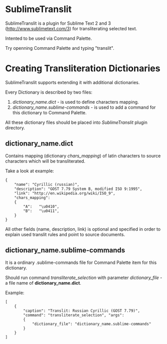 SublimeTranslit
===============

SublimeTranslit is a plugin for Sublime Text 2 and 3
(http://www.sublimetext.com/3) for transliterating selected text.

Intented to be used via Command Palette.

Try openning Command Palette and typing "translit".

Creating Transliteration Dictionaries
=====================================

SublimeTranslit supports extending it with additional dictionaries.

Every Dictionary is described by two files:

1. *dictionary_name.dict* - is used to define characters mapping.
2. *dictionary_name.sublime-commands* - is used to add a command for this
dictionary to Command Palette.

All these dictionary files should be placed into *SublimeTranslit*
plugin directory.

dictionary_name.dict
--------------------

Contains mapping (dictionary *chars_mapping*) of latin characters to source
characters which will be transliterated.

Take a look at example:

    {
        "name": "Cyrillic (russian)",
        "description": "GOST 7.79 System B, modified ISO 9:1995",
        "link": "http://en.wikipedia.org/wiki/ISO_9",
        "chars_mapping":
        {
            "A":   "\u0410",
            "B":   "\u0411",
        }
    }

All other fields (name, description, link) is optional and specified in order
to explain used translit rules and point to source documents.

dictionary_name.sublime-commands
--------------------------------

It is a ordinary .sublime-commands file for Command Palette item for this
dictionary.

Should run command *transliterate_selection* with parameter
*dictionary_file* - a file name of **dictionary_name.dict**.

Example:

    [
        {
            "caption": "Translit: Russian Cyrillic (GOST 7.79)",
            "command": "transliterate_selection", "args":
            {
                "dictionary_file": "dictionary_name.sublime-commands"
            }
        }
    ]
